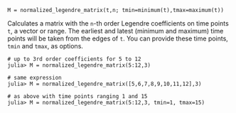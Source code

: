 ```
M = normalized_legendre_matrix(t,n; tmin=minimum(t),tmax=maximum(t))
```

Calculates a matrix with the `n`-th order Legendre coefficients on time points `t`, a vector or range. The earliest and latest (minimum and maximum) time points will be taken from the edges of `t`. You can provide these time points, `tmin` and `tmax`, as options.

```juliadoctests
# up to 3rd order coefficients for 5 to 12
julia> M = normalized_legendre_matrix(5:12,3)

# same expression
julia> M = normalized_legendre_matrix([5,6,7,8,9,10,11,12],3)

# as above with time points ranging 1 and 15
julia> M = normalized_legendre_matrix(5:12,3, tmin=1, tmax=15)
```

